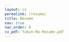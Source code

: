 ```yaml
---
layout: cv
permalink: /resume/
title: Resume
nav: true
nav_order: 0
cv_pdf: Yukun-Ma-Resume.pdf
---
```

